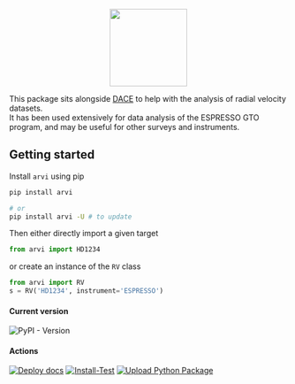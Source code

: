 <p align="center">
  <img width = "140" src="https://github.com/j-faria/arvi/blob/main/docs/logo/logo.png?raw=true"/>
</p>

This package sits alongside [DACE](https://dace.unige.ch/) to help with the
analysis of radial velocity datasets.  
It has been used extensively for data analysis of the ESPRESSO GTO program, and
may be useful for other surveys and instruments.


## Getting started

Install `arvi` using pip  

```sh
pip install arvi

# or
pip install arvi -U # to update
```


Then either directly import a given target

```py
from arvi import HD1234
```

or create an instance of the `RV` class

```py
from arvi import RV
s = RV('HD1234', instrument='ESPRESSO')
```

#### Current version

![PyPI - Version](https://img.shields.io/pypi/v/arvi)

#### Actions

[![Deploy docs](https://github.com/j-faria/arvi/actions/workflows/docs-gh-pages.yml/badge.svg)](https://github.com/j-faria/arvi/actions/workflows/docs-gh-pages.yml)
[![Install-Test](https://github.com/j-faria/arvi/actions/workflows/install.yml/badge.svg)](https://github.com/j-faria/arvi/actions/workflows/install.yml)
[![Upload Python Package](https://github.com/j-faria/arvi/actions/workflows/python-publish.yml/badge.svg)](https://github.com/j-faria/arvi/actions/workflows/python-publish.yml)
